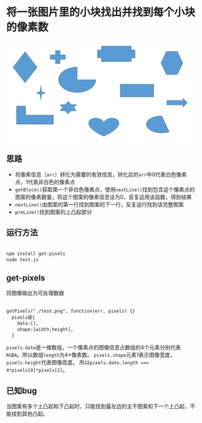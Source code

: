# 将一张图片里的小块找出并找到每个小块的像素数
![image](https://raw.githubusercontent.com/wangboweiqwe/algorithm-JavaScript/master/ImageFindBlock/test.png)
## 思路
* 将像素信息（`arr`）转化为需要的有效信息，转化后的`arr`中0代表白色像素点，1代表非白色的像素点
* `getBlock()`获取第一个非白色像素点，使用`nextLine()`找到包含这个像素点的图案的像素数量，将这个图案的像素信息设为0，反复运用该函数，得到结果
* `nextLine()`由图案的第一行找到图案的下一行，反复运行找到该完整图案
* `preLine()`找到图案的上凸起部分
## 运行方法
<pre><code>
npm install get-pixels
node test.js
</code></pre>
## get-pixels
将图像输出为可处理数据
<pre><code>
getPixels("./test.png", function(err, pixels) {}
  pixels是{
    data:[],
    shape:[width,height],
  }
</code></pre>
`pixels.date`是一维数组，一个像素点的图像信息占数组的4个元素分别代表`RGBA`。所以数组`length`为4*像素数。
`pixels.shape`元素1表示图像宽度，`pixels.height`代表图像高度。
所以`pixels.date.length === 4*pixels[0]*pixels[2]`。
## 已知bug
当图案有多个上凸起和下凸起时，只能找到最左边的主干图案和下一个上凸起，不能找到其他凸起。
